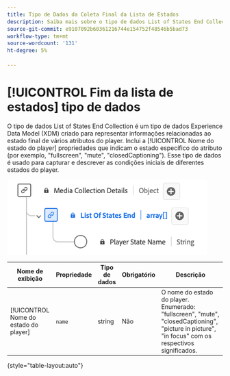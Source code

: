 ```yaml
---
title: Tipo de Dados da Coleta Final da Lista de Estados
description: Saiba mais sobre o tipo de dados List of States End Collection Experience Data Model (XDM).
source-git-commit: e9107092b60361216744e154752f48546b5bad73
workflow-type: tm+mt
source-wordcount: '131'
ht-degree: 5%

---
```


# [!UICONTROL Fim da lista de estados] tipo de dados

O tipo de dados List of States End Collection é um tipo de dados Experience Data Model (XDM) criado para representar informações relacionadas ao estado final de vários atributos do player. Inclui a [!UICONTROL Nome do estado do player] propriedades que indicam o estado específico do atributo (por exemplo, &quot;fullscreen&quot;, &quot;mute&quot;, &quot;closedCaptioning&quot;). Esse tipo de dados é usado para capturar e descrever as condições iniciais de diferentes estados do player.

![Um diagrama do tipo de dados List of States End Collection.](../images/data-types/list-of-states-end-collection.png)

| Nome de exibição | Propriedade | Tipo de dados | Obrigatório | Descrição |
|--------------------------------|--------------|-----------|-----------|-------------------------------------------------|
| [!UICONTROL Nome do estado do player] | `name` | string | Não | O nome do estado do player. Enumerado: &quot;fullscreen&quot;, &quot;mute&quot;, &quot;closedCaptioning&quot;, &quot;picture in picture&quot;, &quot;in focus&quot; com os respectivos significados. |

{style="table-layout:auto"}
